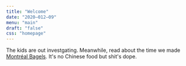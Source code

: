 ```yaml
---
title: "Welcome"
date: "2020–012–09"
menu: "main"
draft: "false"
css: "homepage"
---
```


The kids are out investgating. Meanwhile, read about the time we made [Montréal Bagels](https://google.com). It's no Chinese food but shit's dope.

